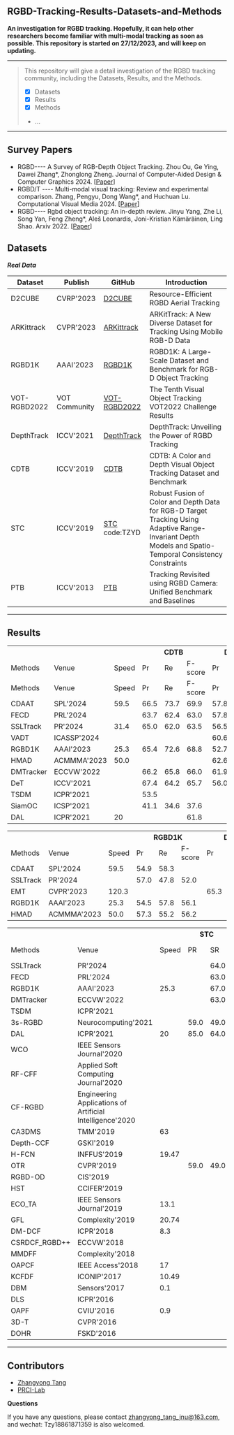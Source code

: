## RGBD-Tracking-Results-Datasets-and-Methods

**An investigation for RGBD tracking. 
Hopefully, it can help other researchers become familiar with multi-modal tracking as soon as possible.
This repository is started on 27/12/2023, and will keep on updating.**

-----
>This repository will give a detail investigation of the RGBD tracking community, including the Datasets, Results, and the Methods.
> 
>  - [x] Datasets
>  - [x] Results
>  - [x] Methods
>  -  ...
-----

## Survey Papers
* RGBD---- A Survey of RGB-Depth Object Tracking. Zhou Ou, Ge Ying, Dawei Zhang*, Zhonglong Zheng. Journal of Computer-Aided Design & Computer Graphics 2024. [[Paper](https://www.jcad.cn/en/article/doi/10.3724/SP.J.1089.null.2023-00537)]
* RGBD/T ---- Multi-modal visual tracking: Review and experimental comparison. Zhang, Pengyu, Dong Wang*, and Huchuan Lu. Computational Visual Media 2024. [[Paper](https://link.springer.com/article/10.1007/s41095-023-0345-5)]
* RGBD---- Rgbd object tracking: An in-depth review. Jinyu Yang, Zhe Li, Song Yan, Feng Zheng*, Aleš Leonardis, Joni-Kristian Kämäräinen, Ling Shao. Arxiv 2022. [[Paper](https://arxiv.org/abs/2203.14134)]

## Datasets
***Real Data***

| Dataset | Publish  | GitHub| Introduction|
|--|--|--| --|
| D2CUBE| CVRP'2023|[D2CUBE](https://github.com/yjybuaa/RGBDAerialTracking)|Resource-Efficient RGBD Aerial Tracking|
| ARKittrack| CVPR'2023 | [ARKittrack](https://github.com/lawrence-cj/ARKitTrack) |ARKitTrack: A New Diverse Dataset for Tracking Using Mobile RGB-D Data|
| RGBD1K | AAAI'2023 | [RGBD1K](https://github.com/xuefeng-zhu5/RGBD1K) |RGBD1K: A Large-Scale Dataset and Benchmark for RGB-D Object Tracking|
| VOT-RGBD2022 | VOT Community | [VOT-RGBD2022](https://www.votchallenge.net/vot2022/dataset.html) |The Tenth Visual Object Tracking VOT2022 Challenge Results|
| DepthTrack | ICCV'2021 | [DepthTrack](https://github.com/xiaozai/DeT) |DepthTrack: Unveiling the Power of RGBD Tracking|
| CDTB | ICCV'2019 | [CDTB](https://www.votchallenge.net/vot2019/dataset.html) |CDTB: A Color and Depth Visual Object Tracking Dataset and Benchmark|
| STC | ICCV'2019 | [STC](https://pan.baidu.com/s/1Y3z2JH-oR68-stWFVnHUVw) code:TZYD|Robust Fusion of Color and Depth Data for RGB-D Target Tracking Using Adaptive Range-Invariant Depth Models and Spatio-Temporal Consistency Constraints|
| PTB | ICCV'2013 | [PTB](https://tracking.cs.princeton.edu/index.html) |Tracking Revisited using RGBD Camera: Unified Benchmark and Baselines|

-----
## Results


<table>
    <tr> 
        <th colspan="1"></th> 
	<th colspan="1"></th> 
	<th colspan="1"></th> 
        <th colspan="3">CDTB</th> 
        <th colspan="3">DepthTrack</th> 
        <th colspan="3">VOT-RGBD2022</th>
    </tr>
    <tr>
    	<td> Methods</td>
    	<td>Venue</td>
	<td>Speed</td>
    	<td> Pr</td>
    	<td> Re</td>
    	<td> F-score</td>
   	<td> Pr</td>
    	<td> Re</td>
    	<td> F-score</td>
   	<td> Pr</td>
    	<td> Re</td>
    	<td> F-score</td>
    </tr>
    <tr>
    	<td> Methods</td>
    	<td>Venue</td>
	<td>Speed</td>
    	<td> Pr</td>
    	<td> Re</td>
    	<td> F-score</td>
   	<td> Pr</td>
    	<td> Re</td>
    	<td> F-score</td>
   	<td> A</td>
    	<td> R</td>
    	<td> EAO</td>
    </tr>
    <tr>
    	<td> CDAAT</td>
    	<td>SPL'2024</td>
	<td>59.5</td>
    	<td> 66.5</td>
    	<td> 73.7</td>
    	<td> 69.9</td>
   	<td> 57.8</td>
    	<td> 60.3</td>
    	<td> 59.0</td>
   	<td> </td>
    	<td> </td>
    	<td> </td>
    </tr>
    <tr>
    	<td> FECD</td>
    	<td>PRL'2024</td>
	<td></td>
    	<td> 63.7</td>
    	<td> 62.4</td>
    	<td> 63.0</td>
   	<td> 57.8</td>
    	<td> 60.3</td>
    	<td> 59.0</td>
   	<td> </td>
    	<td> </td>
    	<td> </td>
    </tr>
    <tr>
    	<td> SSLTrack</td>
    	<td>PR'2024</td>
	<td>31.4</td>
    	<td> 65.0</td>
    	<td> 62.0</td>
    	<td> 63.5</td>
   	<td> 56.5</td>
    	<td> 49.1</td>
    	<td> 52.5</td>
   	<td> </td>
    	<td> </td>
    	<td> </td>
    </tr>
    <tr>
    	<td> VADT</td>
    	<td>ICASSP'2024</td>
	<td></td>
    	<td> </td>
    	<td> </td>
    	<td> </td>
   	<td> 60.6</td>
    	<td> 60.3</td>
    	<td> 61.0</td>
   	<td> 81.6</td>
    	<td> 87.3</td>
    	<td> 72.1</td>
    </tr>
    <tr>
    	<td> RGBD1K</td>
    	<td>AAAI'2023</td>
	<td>25.3</td>
    	<td> 65.4</td>
    	<td> 72.6</td>
    	<td> 68.8</td>
   	<td> 52.7</td>
    	<td> 54.9</td>
    	<td> 53.8</td>
   	<td> </td>
    	<td> </td>
    	<td> </td>
    </tr>
    <tr>
    	<td> HMAD</td>
    	<td>ACMMMA'2023</td>
	<td>50.0</td>
    	<td> </td>
    	<td> </td>
    	<td> </td>
   	<td> 62.6</td>
    	<td> 59.7</td>
    	<td> 61.1</td>
   	<td> </td>
    	<td> </td>
    	<td> </td>
    </tr>
    <tr>
    	<td> DMTracker</td>
    	<td>ECCVW'2022</td>
	<td></td>
    	<td> 66.2</td>
    	<td> 65.8</td>
    	<td> 66.0</td>
   	<td> 61.9</td>
    	<td> 59.7</td>
    	<td> 60.8</td>
   	<td> </td>
    	<td> </td>
    	<td> </td>
    </tr>
    <tr>
    	<td> DeT</td>
    	<td>ICCV'2021</td>
	<td></td>
    	<td> 67.4</td>
    	<td> 64.2</td>
    	<td> 65.7</td>
   	<td> 56.0</td>
    	<td> 50.6</td>
    	<td> 53.2</td>
   	<td> </td>
    	<td> </td>
    	<td> </td>
    </tr>
    <tr>
    	<td> TSDM</td>
    	<td>ICPR'2021</td>
	<td></td>
    	<td> 53.5</td>
    	<td> </td>
    	<td> </td>
   	<td> </td>
    	<td> </td>
    	<td> </td>
   	<td> </td>
    	<td> </td>
    	<td> </td>
    </tr>
    <tr>
    	<td> SiamOC</td>
    	<td>ICSP'2021</td>
	<td></td>
    	<td> 41.1</td>
    	<td> 34.6</td>
    	<td> 37.6</td>
   	<td> </td>
    	<td> </td>
    	<td> </td>
   	<td> </td>
    	<td> </td>
    	<td> </td>
    </tr>
    <tr>
    	<td> DAL</td>
    	<td>ICPR'2021</td>
	<td>20</td>
    	<td> </td>
    	<td> </td>
    	<td> 61.8</td>
   	<td> </td>
    	<td> </td>
    	<td> </td>
   	<td> </td>
    	<td> </td>
    	<td> </td>
    </tr>
</table>

<table>
    <tr> 
        <th colspan="1"></th> 
        <th colspan="1"></th> 
	<th colspan="1"></th> 
        <th colspan="3">RGBD1K</th> 
        <th colspan="3">D2CUBE</th> 
	<th colspan="3">ARKittrack</th>
    </tr>
    <tr>
    	<td> Methods</td>
    	<td>Venue</td>
	<td>Speed</td>
    	<td> Pr</td>
    	<td> Re</td>
    	<td> F-score</td>
   	<td> Pr</td>
    	<td> Re</td>
    	<td> F-score</td>
	<td> Pr</td>
    	<td> Re</td>
    	<td> F-score</td>
    </tr>
    <tr>
    	<td> CDAAT</td>
    	<td>SPL'2024</td>
	<td>59.5</td>
	<td> 54.9</td>
    	<td> 58.3</td>
    	<td> </td>
    	<td> </td>
   	<td> </td>
    	<td> </td>
	<td> </td>
   	<td> </td>
    	<td> </td>
    </tr>
    <tr>
    	<td> SSLTrack</td>
    	<td>PR'2024</td>
	<td></td>
	<td>57.0</td>
    	<td> 47.8</td>
    	<td> 52.0</td>
    	<td> </td>
   	<td> </td>
    	<td> </td>
	<td> </td>
   	<td> </td>
    	<td> </td>
    </tr>
    <tr>
    	<td> EMT</td>
    	<td>CVPR'2023</td>
	<td>120.3</td>
	<td></td>
    	<td> </td>
    	<td> </td>
    	<td> 65.3</td>
   	<td> 60.9</td>
    	<td> 63.0</td>
	<td> </td>
   	<td> </td>
    	<td> </td>
    </tr>
    <tr>
    	<td> RGBD1K</td>
    	<td>AAAI'2023</td>
	<td>25.3</td>
    	<td> 54.5</td>
    	<td> 57.8</td>
    	<td> 56.1</td>
   	<td> </td>
    	<td> </td>
    	<td> </td>
   	<td> </td>
    	<td> </td>
    	<td> </td>
    </tr>
    <tr>
    	<td> HMAD</td>
    	<td>ACMMMA'2023</td>
	<td>50.0</td>
    	<td> 57.3</td>
    	<td> 55.2</td>
    	<td> 56.2</td>
   	<td> </td>
    	<td> </td>
    	<td> </td>
   	<td> </td>
    	<td> </td>
    	<td> </td>
    </tr>
</table>

<table>
    <tr> 
        <th colspan="1"></th> 
	<th colspan="1"></th> 
	<th colspan="1"></th> 
        <th colspan="2">STC</th> 
        <th colspan="11">PTB</th> 
    </tr>
    <tr>
    	<td> Methods</td>
    	<td>Venue</td>
	<td>Speed</td>
    	<td> PR</td>
    	<td> SR</td>
    	<td> Human</td>
    	<td> Animal</td>
    	<td> Rigid</td>
    	<td> Large</td>
    	<td> Small</td>
    	<td> Slow</td>
    	<td> Fast</td>
    	<td> Occ.</td>
    	<td> No-Occ.</td>
    	<td> Passive</td>
    	<td> Active</td>
    </tr>
    <tr>
    	<td> SSLTrack</td>
    	<td>PR'2024</td>
	<td></td>
    	<td> </td>
    	<td> 64.0</td>
    	<td> </td>
    	<td> </td>
    	<td> </td>
    	<td> </td>
    	<td> </td>
    	<td> </td>
    	<td> </td>
    	<td> </td>
    	<td></td>
    	<td> </td>
    	<td> </td>
    </tr>
    <tr>
    	<td> FECD</td>
    	<td>PRL'2024</td>
	<td></td>
    	<td> </td>
    	<td> 63.0</td>
    	<td> 65.0</td>
    	<td> 85.0</td>
    	<td> 88.0</td>
    	<td> 75.0</td>
    	<td> 80.0</td>
    	<td> 88.0</td>
    	<td> 73.0</td>
    	<td> 65.0</td>
    	<td> 94.0</td>
    	<td> 89.0</td>
    	<td> 73.0</td>
    </tr>
	    <tr>
    	<td> RGBD1K</td>
    	<td>AAAI'2023</td>
	<td>25.3</td>
    	<td> </td>
    	<td> 67.0</td>
    	<td> </td>
    	<td> </td>
    	<td> </td>
    	<td> </td>
    	<td> </td>
    	<td> </td>
    	<td> </td>
    	<td> </td>
    	<td> </td>
    	<td> </td>
    	<td> </td>
    </tr>
	    <tr>
    	<td> DMTracker</td>
    	<td>ECCVW'2022</td>
	<td></td>
    	<td> </td>
    	<td> 63.0</td>
    	<td> </td>
    	<td> </td>
    	<td> </td>
    	<td> </td>
    	<td> </td>
    	<td> </td>
    	<td> </td>
    	<td> </td>
    	<td> </td>
    	<td> </td>
    	<td> </td>
    </tr>
    <tr>
    	<td> TSDM</td>
    	<td>ICPR'2021</td>
	<td></td>
    	<td> </td>
    	<td> </td>
    	<td> 71.0</td>
    	<td> 85.0</td>
    	<td> 86.0</td>
    	<td> 77.0</td>
    	<td> 81.0</td>
    	<td> 87.0</td>
    	<td> 76.0</td>
    	<td> 69.0</td>
    	<td> 94.0</td>
    	<td> 84.0</td>
    	<td> 78.0</td>
    </tr>
    <tr>
    	<td> 3s-RGBD</td>
    	<td>Neurocomputing'2021</td>
	<td> </td>
    	<td> 59.0</td>
    	<td> 49.0</td>
    	<td> 77.0</td>
    	<td> 68.0</td>
    	<td> 81.0</td>
    	<td> 76.0</td>
    	<td> 77.0</td>
    	<td> 81.0</td>
    	<td> 75.0</td>
    	<td> 71.0</td>
    	<td> 85.0</td>
    	<td> 85.0</td>
    	<td> 74.0</td>
    </tr>
    <tr>
    	<td> DAL</td>
    	<td>ICPR'2021</td>
	<td>20</td>
    	<td> 85.0</td>
    	<td> 64.0</td>
    	<td> 78.0</td>
    	<td> 86.0</td>
    	<td> 81.0</td>
    	<td> 76.0</td>
    	<td> 84.0</td>
    	<td> 83.0</td>
    	<td> 80.0</td>
    	<td> 72.0</td>
    	<td> 93.0</td>
    	<td> 78.0</td>
    	<td> 82.0</td>
    </tr>
    <tr>
    	<td> WCO</td>
    	<td>IEEE Sensors Journal'2020</td>
	<td></td>
    	<td> </td>
    	<td> </td>
    	<td> 78.0</td>
    	<td> 67.0</td>
    	<td> 80.0</td>
    	<td> 76.0</td>
    	<td> 75.0</td>
    	<td> 78.0</td>
    	<td> 73.0</td>
    	<td> 66.0</td>
    	<td> 86.0</td>
    	<td> 85.0</td>
    	<td> 72.0</td>
    </tr>
    <tr>
    	<td> RF-CFF</td>
    	<td>Applied Soft Computing Journal'2020</td>
	<td></td>
    	<td> </td>
    	<td> </td>
    	<td> 62.0</td>
    	<td> 79.0</td>
    	<td> 78.0</td>
    	<td> 69.0</td>
    	<td> 73.0</td>
    	<td> 81.0</td>
    	<td> 68.0</td>
    	<td> 57.0</td>
    	<td> 91.0</td>
    	<td> 80.0</td>
    	<td> 68.0</td>
    </tr>
    <tr>
    	<td> CF-RGBD</td>
    	<td>Engineering Applications of Artificial Intelligence'2020</td>
	<td></td>
    	<td> </td>
    	<td> </td>
    	<td> 61.0</td>
    	<td> 75.0</td>
    	<td> 80.0</td>
    	<td> 71.0</td>
    	<td> 71.0</td>
    	<td> 79.0</td>
    	<td> 68.0</td>
    	<td> 56.0</td>
    	<td> 91.0</td>
    	<td> 80.0</td>
    	<td> 67.0</td>
    </tr>
    <tr>
    	<td> CA3DMS</td>
    	<td>TMM'2019</td>
	<td>63</td>
    	<td> </td>
    	<td> </td>
    	<td> 64.0</td>
    	<td> 73.0</td>
    	<td> 81.0</td>
    	<td> 73.0</td>
    	<td> 72.0</td>
    	<td> 80.0</td>
    	<td> 69.0</td>
    	<td> 61.0</td>
    	<td> 88.0</td>
    	<td> 83.0</td>
    	<td> 68.0</td>
    </tr>
    <tr>
    	<td> Depth-CCF</td>
    	<td>GSKI'2019</td>
	<td></td>
    	<td> </td>
    	<td> </td>
    	<td> 70.0</td>
    	<td> 65.0</td>
    	<td> 79.0</td>
    	<td> 71.0</td>
    	<td> 73.0</td>
    	<td> 78.0</td>
    	<td> 70.0</td>
    	<td> 64.0</td>
    	<td> 84.0</td>
    	<td> 84.0</td>
    	<td> 67.0</td>
    </tr>
    <tr>
    	<td> H-FCN</td>
    	<td>INFFUS'2019</td>
	<td>19.47</td>
    	<td> </td>
    	<td> </td>
    	<td> 81.0</td>
    	<td> 74.0</td>
    	<td> 80.0</td>
    	<td> 82.0</td>
    	<td> 77.0</td>
    	<td> 78.0</td>
    	<td> 74.0</td>
    	<td> 83.0</td>
    	<td> 87.0</td>
    	<td> 80.0</td>
    	<td> 78.0</td>
    </tr>
    <tr>
    	<td> OTR</td>
    	<td>CVPR'2019</td>
	<td></td>
    	<td> 59.0</td>
    	<td> 49.0</td>
    	<td> 77.0</td>
    	<td> 68.0</td>
    	<td> 81.0</td>
    	<td> 76.0</td>
    	<td> 77.0</td>
    	<td> 81.0</td>
    	<td> 75.0</td>
    	<td> 71.0</td>
    	<td> 85.0</td>
    	<td> 85.0</td>
    	<td> 74.0</td>
    </tr>
    <tr>
    	<td> RGBD-OD</td>
    	<td>CIS'2019</td>
	<td></td>
    	<td> </td>
    	<td> </td>
    	<td> 72.0</td>
    	<td> 71.0</td>
    	<td> 73.0</td>
    	<td> 74.0</td>
    	<td> 71.0</td>
    	<td> 76.0</td>
    	<td> 70.0</td>
    	<td> 65.0</td>
    	<td> 82.0</td>
    	<td> 77.0</td>
    	<td> 70.0</td>
    </tr>
    <tr>
    	<td> HST</td>
    	<td>CCIFER'2019</td>
	<td></td>
    	<td> </td>
    	<td> </td>
    	<td> 66.0</td>
    	<td> 62.0</td>
    	<td> 77.0</td>
    	<td> 69.0</td>
    	<td> 69.0</td>
    	<td> 74.0</td>
    	<td> 68.0</td>
    	<td> 62.0</td>
    	<td> 79.0</td>
    	<td> 78.0</td>
    	<td> 66.0</td>
    </tr>
    <tr>
    	<td> ECO_TA</td>
    	<td>IEEE Sensors Journal'2019</td>
	<td>13.1</td>
    	<td> </td>
    	<td> </td>
    	<td> 77.0</td>
    	<td> 65.0</td>
    	<td> 79.0</td>
    	<td> 77.0</td>
    	<td> 74.0</td>
    	<td> 79.0</td>
    	<td> 74.0</td>
    	<td> 68.0</td>
    	<td> 85.0</td>
    	<td> 84.0</td>
    	<td> 72.0</td>
    </tr>
    <tr>
    	<td> GFL</td>
    	<td>Complexity'2019</td>
	<td>20.74</td>
    	<td> </td>
    	<td> </td>
    	<td> 82.0</td>
    	<td> 75.0</td>
    	<td> 78.0</td>
    	<td> 81.0</td>
    	<td> 74.0</td>
    	<td> 82.0</td>
    	<td> 73.0</td>
    	<td> 81.0</td>
    	<td> 84.0</td>
    	<td> 79.0</td>
    	<td> 68.0</td>
    </tr>
    <tr>
    	<td> DM-DCF</td>
    	<td>ICPR'2018</td>
	<td>8.3</td>
    	<td> </td>
    	<td> </td>
    	<td> 76.0</td>
    	<td> 58.0</td>
    	<td> 77.0</td>
    	<td> 72.0</td>
    	<td> 73.0</td>
    	<td> 75.0</td>
    	<td> 72.0</td>
    	<td> 69.0</td>
    	<td> 78.0</td>
    	<td> 82.0</td>
    	<td> 69.0</td>
    </tr>
    <tr>
    	<td> CSRDCF_RGBD++</td>
    	<td>ECCVW'2018</td>
	<td></td>
    	<td> </td>
    	<td> </td>
    	<td> 77.0</td>
    	<td> 65.0</td>
    	<td> 76.0</td>
    	<td> 75.0</td>
    	<td> 73.0</td>
    	<td> 80.0</td>
    	<td> 72.0</td>
    	<td> 70.0</td>
    	<td> 79.0</td>
    	<td> 79.0</td>
    	<td> 72.0</td>
    </tr>
    <tr>
    	<td> MMDFF</td>
    	<td>Complexity'2018</td>
	<td></td>
    	<td> </td>
    	<td> </td>
    	<td> 83.0</td>
    	<td> 86.0</td>
    	<td> 85.0</td>
    	<td> 85.0</td>
    	<td> 86.0</td>
    	<td> 82.0</td>
    	<td> 83.0</td>
    	<td> 87.0</td>
    	<td> 87.0</td>
    	<td> 82.0</td>
    	<td> 83.0</td>
    </tr>
    <tr>
    	<td> OAPCF</td>
    	<td>IEEE Access'2018</td>
	<td>17</td>
    	<td> </td>
    	<td> </td>
    	<td> 70.0</td>
    	<td> 66.0</td>
    	<td> 68.0</td>
    	<td> 69.0</td>
    	<td> 70.0</td>
    	<td> 75.0</td>
    	<td> 67.0</td>
    	<td> 73.0</td>
    	<td> 76.0</td>
    	<td> 71.0</td>
    	<td> 69.0</td>
    </tr>
   <tr>
    	<td> KCFDF</td>
    	<td>ICONIP'2017</td>
	<td>10.49</td>
    	<td> </td>
    	<td> </td>
    	<td> 45.0</td>
    	<td> 72.0</td>
    	<td> 75.0</td>
    	<td> 55.0</td>
    	<td> 67.0</td>
    	<td> 73.0</td>
    	<td> 57.0</td>
    	<td> 43.0</td>
    	<td> 87.0</td>
    	<td> 69.0</td>
    	<td> 59.0</td>
    </tr>
   <tr>
    	<td> DBM</td>
    	<td>Sensors'2017</td>
	<td>0.1</td>
    	<td> </td>
    	<td> </td>
    	<td> 80.1</td>
    	<td> 72.9</td>
    	<td> </td>
    	<td> </td>
    	<td> </td>
    	<td> 82.3</td>
    	<td> 77.5</td>
    	<td> 81.2</td>
    	<td> 82.6</td>
    	<td> </td>
    	<td> </td>
    </tr>
   <tr>
    	<td> DLS</td>
    	<td>ICPR'2016</td>
	<td> </td>
    	<td> </td>
    	<td> </td>
    	<td> 77.0</td>
    	<td> 69.0</td>
    	<td> 73.0</td>
    	<td> 80.0</td>
    	<td> 70.0</td>
    	<td> 73.0</td>
    	<td> 74.0</td>
    	<td> 66.0</td>
    	<td> 85.0</td>
    	<td> 72.0</td>
    	<td> 75.0</td>
    </tr>
   <tr>
    	<td> OAPF</td>
    	<td>CVIU'2016</td>
	<td>0.9</td>
    	<td> </td>
    	<td> </td>
    	<td> 64.2</td>
    	<td> 84.8</td>
    	<td> 77.2</td>
    	<td> 72.7</td>
    	<td> 73.4</td>
    	<td> 85.1</td>
    	<td> 68.4</td>
    	<td> 64.4</td>
    	<td> 85.1</td>
    	<td> 77.7</td>
    	<td> 71.4</td>
    </tr>
   <tr>
    	<td> 3D-T</td>
    	<td>CVPR'2016</td>
	<td></td>
    	<td> </td>
    	<td> </td>
    	<td> 81.0</td>
    	<td> 64.0</td>
    	<td> 73.0</td>
    	<td> 80.0</td>
    	<td> 71.0</td>
    	<td> 75.0</td>
    	<td> 75.0</td>
    	<td> 73.0</td>
    	<td> 78.0</td>
    	<td> 79.0</td>
    	<td> 73.0</td>
    </tr>
   <tr>
    	<td> DOHR</td>
    	<td>FSKD'2016</td>
	<td></td>
    	<td> </td>
    	<td> </td>
    	<td> 45.0</td>
    	<td> 49.0</td>
    	<td> 42.0</td>
    	<td> 48.0</td>
    	<td> 42.0</td>
    	<td> 50.0</td>
    	<td> 43.0</td>
    	<td> 38.0</td>
    	<td> 54.0</td>
    	<td> 54.0</td>
    	<td> 41.0</td>
    </tr>
</table>

-----
## Contributors
- [Zhangyong Tang](https://github.com/Zhangyong_Tang)
- [PRCI-Lab](https://github.com/PRCI-Lab)

**Questions**

If you have any questions, please contact zhangyong_tang_jnu@163.com, and wechat: Tzy18861871359 is also welcomed.



 
